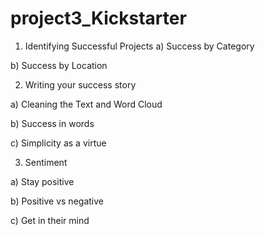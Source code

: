 # project3_Kickstarter

1. Identifying Successful Projects
a) Success by Category

b) Success by Location

2. Writing your success story

a) Cleaning the Text and Word Cloud

b) Success in words

c) Simplicity as a virtue

3. Sentiment

a) Stay positive

b) Positive vs negative

c) Get in their mind

